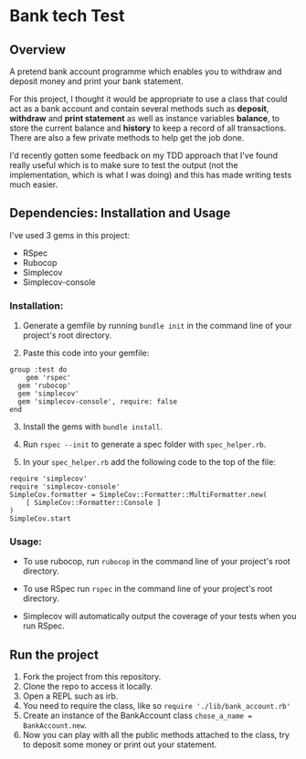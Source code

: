 # Bank tech Test

## Overview
A pretend bank account programme which enables you to withdraw and deposit money and print your bank statement. 

For this project, I thought it would be appropriate to use a class that could act as a bank account and contain several methods such as **deposit**, **withdraw** and **print statement** as well as instance variables **balance**, to store the current balance and **history** to keep a record of all transactions. There are also a few private methods to help get the job done. 

I'd recently gotten some feedback on my TDD approach that I've found really useful which is to make sure to test the output (not the implementation, which is what I was doing) and this has made writing tests much easier.

## Dependencies: Installation and Usage

I've used 3 gems in this project: 

- RSpec
- Rubocop
- Simplecov
- Simplecov-console

### Installation:

1. Generate a gemfile by running `bundle init` in the command line of your project's root directory.

2. Paste this code into your gemfile:
```
group :test do
	gem 'rspec'
  gem 'rubocop'
  gem 'simplecov'
  gem 'simplecov-console', require: false
end
```

3. Install the gems with `bundle install`.

4. Run `rspec --init` to generate a spec folder with `spec_helper.rb`.

5. In your `spec_helper.rb` add the following code to the top of the file:
```
require 'simplecov'
require 'simplecov-console'
SimpleCov.formatter = SimpleCov::Formatter::MultiFormatter.new(
	[ SimpleCov::Formatter::Console ]
)
SimpleCov.start
```
### Usage: 

- To use rubocop, run `rubocop` in the command line of your project's root directory.

- To use RSpec run `rspec` in the command line of your project's root directory.

- Simplecov will automatically output the coverage of your tests when you run RSpec.

## Run the project

1. Fork the project from this repository.
2. Clone the repo to access it locally.
3. Open a REPL such as irb.
4. You need to require the class, like so `require './lib/bank_account.rb'`
5. Create an instance of the BankAccount class `chose_a_name = BankAccount.new`.
6. Now you can play with all the public methods attached to the class, try to deposit some money or print out your statement.
